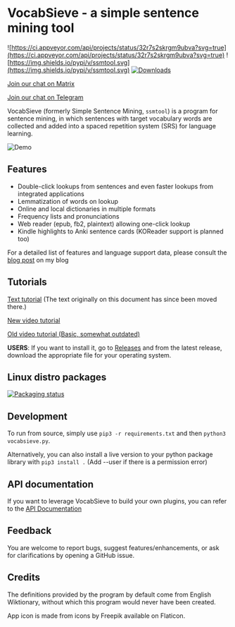 # VocabSieve - a simple sentence mining tool
![https://ci.appveyor.com/api/projects/status/32r7s2skrgm9ubva?svg=true](https://ci.appveyor.com/api/projects/status/32r7s2skrgm9ubva?svg=true)
![https://img.shields.io/pypi/v/ssmtool.svg](https://img.shields.io/pypi/v/ssmtool.svg)
[![Downloads](https://pepy.tech/badge/ssmtool)](https://pepy.tech/project/ssmtool)

[Join our chat on Matrix](https://webchat.kde.org/#/room/#flt:midov.pl)

[Join our chat on Telegram](https://t.me/fltchat)

VocabSieve (formerly Simple Sentence Mining, `ssmtool`) is a program for sentence mining, in which sentences with target vocabulary words are collected and added into a spaced repetition system (SRS) for language learning.

![Demo](https://imgur.com/rUlVWwe.gif)

## Features
- Double-click lookups from sentences and even faster lookups from integrated applications
- Lemmatization of words on lookup
- Online and local dictionaries in multiple formats
- Frequency lists and pronunciations
- Web reader (epub, fb2, plaintext) allowing one-click lookup
- Kindle highlights to Anki sentence cards (KOReader support is planned too)

For a detailed list of features and language support data, please consult the [blog post](https://freelanguagetools.org/2021/07/simple-sentence-mining-ssmtool-full-tutorial/) on my blog

## Tutorials
[Text tutorial](https://freelanguagetools.org/2021/07/simple-sentence-mining-ssmtool-full-tutorial/)
(The text originally on this document has since been moved there.)

[New video tutorial](https://www.youtube.com/watch?v=EHW-kBLmuHU)

[Old video tutorial (Basic, somewhat outdated)](https://www.youtube.com/watch?v=y79_q08Zu8k&pp=sAQA)

**USERS**: If you want to install it, go to [Releases](https://github.com/FreeLanguageTools/ssmtool/releases/) and from the latest release, download the appropriate file for your operating system. 

## Linux distro packages
[![Packaging status](https://repology.org/badge/vertical-allrepos/ssmtool.svg)](https://repology.org/project/ssmtool/versions)

## Development
To run from source, simply use `pip3 -r requirements.txt` and then `python3 vocabsieve.py`.

Alternatively, you can also install a live version to your python package library with `pip3 install .` (Add --user if there is a permission error)

## API documentation
If you want to leverage VocabSieve to build your own plugins, you can refer to the [API Documentation](API.md)

## Feedback
You are welcome to report bugs, suggest features/enhancements, or ask for clarifications by opening a GitHub issue.

## Credits
The definitions provided by the program by default come from English Wiktionary, without which this program would never have been created.

App icon is made from icons by Freepik available on Flaticon.
